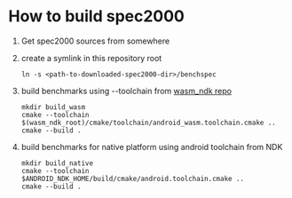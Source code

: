 # How to build spec2000

1. Get spec2000 sources from somewhere
1. create a symlink in this repository root

    ```
    ln -s <path-to-downloaded-spec2000-dir>/benchspec
    ```

1. build benchmarks using --toolchain from [wasm_ndk repo](https://github.com/AndroidWasm/wasm_ndk)

    ```
    mkdir build_wasm
    cmake --toolchain $(wasm_ndk_root)/cmake/toolchain/android_wasm.toolchain.cmake ..
    cmake --build .
    ```

1. build benchmarks for native platform using android toolchain from NDK

    ```
    mkdir build_native
    cmake --toolchain $ANDROID_NDK_HOME/build/cmake/android.toolchain.cmake ..
    cmake --build .
    ```
